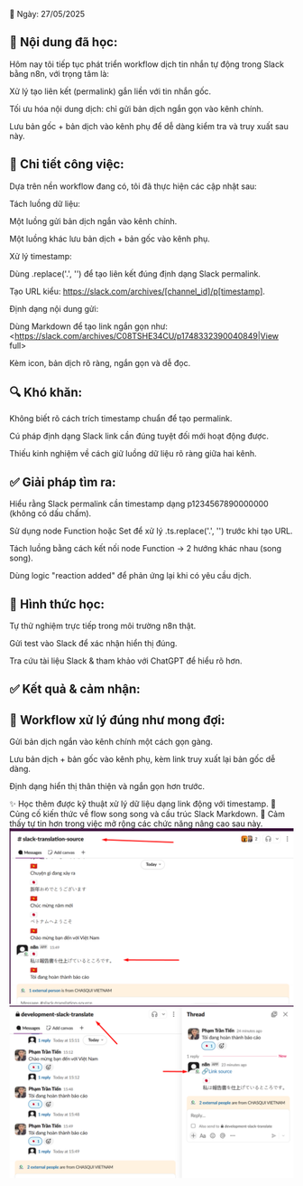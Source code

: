 📅 Ngày: 27/05/2025
## 📘 Nội dung đã học:
Hôm nay tôi tiếp tục phát triển workflow dịch tin nhắn tự động trong Slack bằng n8n, với trọng tâm là:

Xử lý tạo liên kết (permalink) gắn liền với tin nhắn gốc.

Tối ưu hóa nội dung dịch: chỉ gửi bản dịch ngắn gọn vào kênh chính.

Lưu bản gốc + bản dịch vào kênh phụ để dễ dàng kiểm tra và truy xuất sau này.

## 🔧 Chi tiết công việc:
Dựa trên nền workflow đang có, tôi đã thực hiện các cập nhật sau:

Tách luồng dữ liệu:

Một luồng gửi bản dịch ngắn vào kênh chính.

Một luồng khác lưu bản dịch + bản gốc vào kênh phụ.

Xử lý timestamp:

Dùng .replace('.', '') để tạo liên kết đúng định dạng Slack permalink.

Tạo URL kiểu: https://slack.com/archives/[channel_id]/p[timestamp].

Định dạng nội dung gửi:

Dùng Markdown để tạo link ngắn gọn như:
<https://slack.com/archives/C08TSHE34CU/p1748332390040849|View full>

Kèm icon, bản dịch rõ ràng, ngắn gọn và dễ đọc.

## 🔍 Khó khăn:
Không biết rõ cách trích timestamp chuẩn để tạo permalink.

Cú pháp định dạng Slack link cần đúng tuyệt đối mới hoạt động được.

Thiếu kinh nghiệm về cách giữ luồng dữ liệu rõ ràng giữa hai kênh.

## ✅ Giải pháp tìm ra:
Hiểu rằng Slack permalink cần timestamp dạng p1234567890000000 (không có dấu chấm).

Sử dụng node Function hoặc Set để xử lý .ts.replace('.', '') trước khi tạo URL.

Tách luồng bằng cách kết nối node Function → 2 hướng khác nhau (song song).

Dùng logic "reaction added" để phản ứng lại khi có yêu cầu dịch.

## 📝 Hình thức học:
Tự thử nghiệm trực tiếp trong môi trường n8n thật.

Gửi test vào Slack để xác nhận hiển thị đúng.

Tra cứu tài liệu Slack & tham khảo với ChatGPT để hiểu rõ hơn.

## ✅ Kết quả & cảm nhận:
## 🎯 Workflow xử lý đúng như mong đợi:

Gửi bản dịch ngắn vào kênh chính một cách gọn gàng.

Lưu bản dịch + bản gốc vào kênh phụ, kèm link truy xuất lại bản gốc dễ dàng.

Định dạng hiển thị thân thiện và ngắn gọn hơn trước.

✨ Học thêm được kỹ thuật xử lý dữ liệu dạng link động với timestamp.
🧠 Củng cố kiến thức về flow song song và cấu trúc Slack Markdown.
🙌 Cảm thấy tự tin hơn trong việc mở rộng các chức năng nâng cao sau này.
![Hinh anh](images/ketqua.png)
![Hinh anh](images/linkresoure.png)